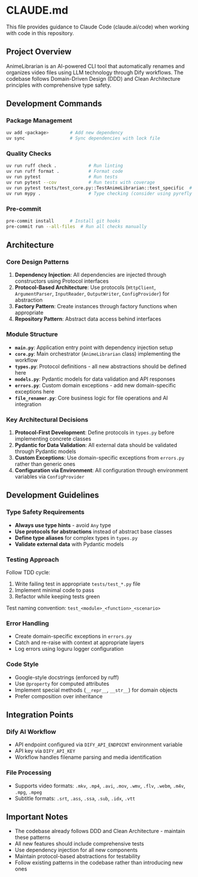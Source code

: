 # CLAUDE.md

This file provides guidance to Claude Code (claude.ai/code) when working with code in this repository.

## Project Overview

AnimeLibrarian is an AI-powered CLI tool that automatically renames and organizes video files using LLM technology through Dify workflows. The codebase follows Domain-Driven Design (DDD) and Clean Architecture principles with comprehensive type safety.

## Development Commands

### Package Management

```bash
uv add <package>        # Add new dependency
uv sync                 # Sync dependencies with lock file
```

### Quality Checks

```bash
uv run ruff check .            # Run linting
uv run ruff format .           # Format code
uv run pytest                  # Run tests
uv run pytest --cov            # Run tests with coverage
uv run pytest tests/test_core.py::TestAnimeLibrarian::test_specific  # Run single test
uv run mypy .                  # Type checking (consider using pyrefly as well)
```

### Pre-commit

```bash
pre-commit install      # Install git hooks
pre-commit run --all-files  # Run all checks manually
```

## Architecture

### Core Design Patterns

1. **Dependency Injection**: All dependencies are injected through constructors using Protocol interfaces
2. **Protocol-Based Architecture**: Use protocols (`HttpClient`, `ArgumentParser`, `InputReader`, `OutputWriter`, `ConfigProvider`) for abstraction
3. **Factory Pattern**: Create instances through factory functions when appropriate
4. **Repository Pattern**: Abstract data access behind interfaces

### Module Structure

- **`main.py`**: Application entry point with dependency injection setup
- **`core.py`**: Main orchestrator (`AnimeLibrarian` class) implementing the workflow
- **`types.py`**: Protocol definitions - all new abstractions should be defined here
- **`models.py`**: Pydantic models for data validation and API responses
- **`errors.py`**: Custom domain exceptions - add new domain-specific exceptions here
- **`file_renamer.py`**: Core business logic for file operations and AI integration

### Key Architectural Decisions

1. **Protocol-First Development**: Define protocols in `types.py` before implementing concrete classes
2. **Pydantic for Data Validation**: All external data should be validated through Pydantic models
3. **Custom Exceptions**: Use domain-specific exceptions from `errors.py` rather than generic ones
4. **Configuration via Environment**: All configuration through environment variables via `ConfigProvider`

## Development Guidelines

### Type Safety Requirements

- **Always use type hints** - avoid `Any` type
- **Use protocols for abstractions** instead of abstract base classes
- **Define type aliases** for complex types in `types.py`
- **Validate external data** with Pydantic models

### Testing Approach

Follow TDD cycle:

1. Write failing test in appropriate `tests/test_*.py` file
2. Implement minimal code to pass
3. Refactor while keeping tests green

Test naming convention: `test_<module>_<function>_<scenario>`

### Error Handling

- Create domain-specific exceptions in `errors.py`
- Catch and re-raise with context at appropriate layers
- Log errors using loguru logger configuration

### Code Style

- Google-style docstrings (enforced by ruff)
- Use `@property` for computed attributes
- Implement special methods (`__repr__`, `__str__`) for domain objects
- Prefer composition over inheritance

## Integration Points

### Dify AI Workflow

- API endpoint configured via `DIFY_API_ENDPOINT` environment variable
- API key via `DIFY_API_KEY`
- Workflow handles filename parsing and media identification

### File Processing

- Supports video formats: `.mkv`, `.mp4`, `.avi`, `.mov`, `.wmv`, `.flv`, `.webm`, `.m4v`, `.mpg`, `.mpeg`
- Subtitle formats: `.srt`, `.ass`, `.ssa`, `.sub`, `.idx`, `.vtt`

## Important Notes

- The codebase already follows DDD and Clean Architecture - maintain these patterns
- All new features should include comprehensive tests
- Use dependency injection for all new components
- Maintain protocol-based abstractions for testability
- Follow existing patterns in the codebase rather than introducing new ones

